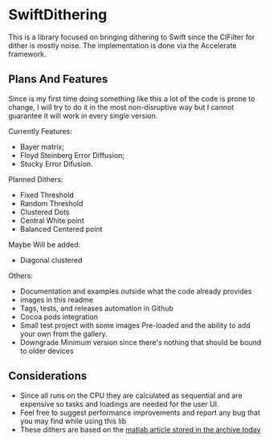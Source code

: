 # SwiftDithering

This is a library focused on bringing dithering to Swift since the CIFilter for dither is mostly noise.
The implementation is done via the Accelerate framework.

## Plans And Features
Since is my first time doing something like this a lot of the code is prone to change, I will try to do it in the most non-disruptive way but I cannot guarantee it will work in every single version.

Currently Features:
 - Bayer matrix;
 - Floyd Steinberg Error Diffusion;
 - Stucky Error Difusion.
 
Planned Dithers:
 - Fixed Threshold
 - Random Threshold 
 - Clustered Dots
 - Central White point
 - Balanced Centered point
 
 Maybe Will be added:
 - Diagonal clustered
 
 Others:
 - Documentation and examples outside what the code already provides
 - images in this readme
 - Tags, tests, and releases automation in Github
 - Cocoa pods integration
 - Small test project with some images Pre-loaded and the ability to add your own from the gallery.
 - Downgrade Minimum version since there's nothing that should be bound to older devices
 
 
 ## Considerations
* Since all runs on the CPU they are calculated as sequential and are expensive so tasks and loadings are needed for the user UI.
* Feel free to suggest performance improvements and report any bug that you may find while using this lib
* These dithers are based on the [matlab article stored in the archive.today](https://archive.ph/71e9G)
